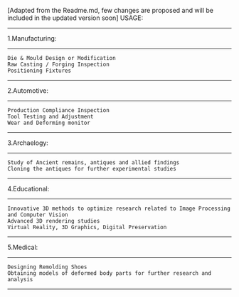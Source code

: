 [Adapted from the Readme.md, few changes are proposed and will be included in the updated version soon]
USAGE: 
***
1.Manufacturing:
***
    Die & Mould Design or Modification
    Raw Casting / Forging Inspection
    Positioning Fixtures
***
2.Automotive:
***
    Production Compliance Inspection
    Tool Testing and Adjustment
    Wear and Deforming monitor
***
3.Archaelogy:
***   
    Study of Ancient remains, antiques and allied findings
    Cloning the antiques for further experimental studies
***
4.Educational:
***
    Innovative 3D methods to optimize research related to Image Processing and Computer Vision
    Advanced 3D rendering studies 
    Virtual Reality, 3D Graphics, Digital Preservation
***
5.Medical:
***
    Designing Remolding Shoes
    Obtaining models of deformed body parts for further research and analysis
***